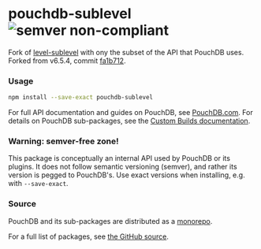 pouchdb-sublevel ![semver non-compliant](https://img.shields.io/badge/semver-non--compliant-red.svg)
======

Fork of [level-sublevel](https://github.com/dominictarr/level-sublevel) 
with ony the subset of the API that PouchDB uses. Forked from v6.5.4, 
commit [fa1b712](https://github.com/dominictarr/level-sublevel/commits/fa1b7121f9632b637e650cc1ec9b1723b60df864).

### Usage

```bash
npm install --save-exact pouchdb-sublevel
```

For full API documentation and guides on PouchDB, see [PouchDB.com](http://pouchdb.com/). For details on PouchDB sub-packages, see the [Custom Builds documentation](http://pouchdb.com/custom.html).


### Warning: semver-free zone!

This package is conceptually an internal API used by PouchDB or its plugins. It does not follow semantic versioning (semver), and rather its version is pegged to PouchDB's. Use exact versions when installing, e.g. with `--save-exact`.


### Source

PouchDB and its sub-packages are distributed as a [monorepo](https://github.com/babel/babel/blob/master/doc/design/monorepo.md).

For a full list of packages, see [the GitHub source](https://github.com/pouchdb/pouchdb/tree/master/packages).


